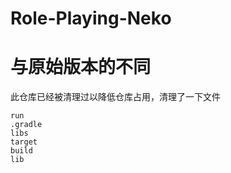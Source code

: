 # Role-Playing-Neko


# 与原始版本的不同

此仓库已经被清理过以降低仓库占用，清理了一下文件
```
run
.gradle
libs
target
build
lib
```
